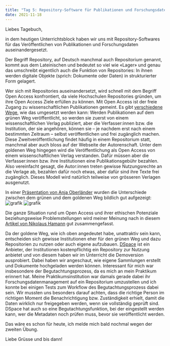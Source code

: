 ```yaml
---
title: "Tag 5: Repository-Software für Publikationen und Forschungsdaten"
date: 2021-11-18
---
```


Liebes Tagebuch,

in dem heutigen Unterrichtsblock haben wir uns mit Repository-Softwares für das Veröffentlichen von Publikationen und Forschungsdaten auseinandergesetzt. 

Der Begriff Repository, auf Deutsch manchmal auch Repositorium genannt, kommt aus dem Lateinischen und bedeutet so viel wie «Lager» und genau das umschreibt eigentlich auch die Funktion von Repositories: In ihnen werden digitale Objekte (sprich: Dokumente oder Daten) in strukturierter Form gelagert.

Wer sich mit Repositories auseinandersetzt, wird schnell mit dem Begriff Open Access konfrontiert, da viele Hochschulen Repositories gründen, um ihre Open Access Ziele erfüllen zu können. Mit Open Access ist der freie Zugang zu wissenschaftlichen Publikationen gemeint. Es gibt [verschiedene Wege](https://open-access.network/informieren/open-access-grundlagen/open-access-gruen-und-gold#c666), wie das umgesetzt werden kann: Werden Publikationen auf dem grünen Weg veröffentlicht, so werden sie zuerst von einem wissenschaftlichen Verlag publiziert, aber die Verfasser:innen bzw. die Institution, der sie angehören, können sie – je nachdem erst nach einem bestimmten Zeitraum – selbst veröffentlichen und frei zugänglich machen. Diese Zweitveröffentlichung findet häufig in einem Repositorium statt, manchmal aber auch bloss auf der Webseite der Autorenschaft. Unter dem goldenen Weg hingegen wird die Veröffentlichung als Open Access von einem wissenschaftlichen Verlag verstanden. Dafür müssen aber die Verfasser:innen bzw. ihre Institutionen eine Publikationsgebühr bezahlen. Also vereinfacht gesagt, die Autor:innen treten gewisse Nutzungsrechte an die Verlage ab, bezahlen dafür noch etwas, aber dafür sind ihre Texte frei zugänglich. Dieses Modell wird natürlich teilweise von grösseren Verlagen ausgenutzt.

In einer [Präsentation von Anja Oberländer](http://doi.org/10.5281/zenodo.4018594) wurden die Unterschiede zwischen dem grünen und dem goldenen Weg bildlich gut aufgezeigt:
![grafik](https://user-images.githubusercontent.com/90834649/144259016-8339202a-36f1-4f61-886b-e45f701a105d.png)
![grafik](https://user-images.githubusercontent.com/90834649/144258930-4d07045f-c27a-4482-926a-daabf45c6bf4.png)

Die ganze Situation rund um Open Access und ihrer ethischen Potenziale beziehungsweise Problemstellungen wird meiner Meinung nach in diesem [Artikel von Nikolaus Hamann](https://libreas.eu/ausgabe32/hamann/) gut zusammengefasst.

Da der goldene Weg, wie ich oben angedeutet habe, unattraktiv sein kann, entscheiden sich gewisse Institutionen eher für den grünen Weg und dazu Repositorien zu nutzen oder auch eigene aufzubauen. [DSpace](https://duraspace.org/dspacedirect/) ist ein Anbieter, der Institutionen kostenpflichtig ein Repository zur Nutzung anbietet und von diesem haben wir im Unterricht die Demoversion ausprobiert. Dabei haben wir angeschaut, wie eigene Sammlungen erstellt und Dokumente hochgeladen werden können. Interessant für mich war insbesondere der Begutachtungsprozess, da es mich an mein Praktikum erinnert hat. Meine Praktikumsinstitution war damals gerade dabei ihr Forschungsdatenmanagement auf ein Repositorium umzustellen und ich konnte bei einigen Tests zum Workflow des Begutachtungsprozess dabei sein. Wir mussten uns besonders darauf achten, dass die richtige Person im richtigen Moment die Benachrichtigung bzw. Zuständigkeit erhielt, damit die Daten wirklich nur freigegeben werden, wenn sie vollständig geprüft sind. DSpace hat auch so eine Begutachtungsfunktion, bei der eingestellt werden kann, wer die Metadaten noch prüfen muss, bevor sie veröffentlicht werden.

Das wäre es schon für heute, ich melde mich bald nochmal wegen der zweiten Übung.

Liebe Grüsse und bis dann!
